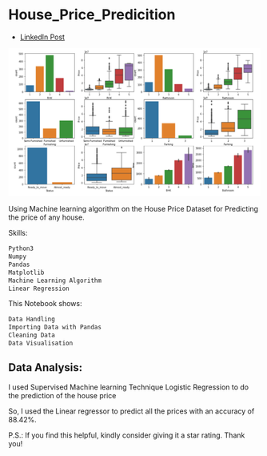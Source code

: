 # House_Price_Predicition

- [LinkedIn Post]()

![House Data Visualisation](https://github.com/Devanshi1206/House_Price_Predicition/blob/main/House.png)

Using Machine learning algorithm on the House Price Dataset for Predicting the price of any house.

Skills:

    Python3
    Numpy
    Pandas
    Matplotlib
    Machine Learning Algorithm
    Linear Regression
    
This Notebook shows:

    Data Handling
    Importing Data with Pandas
    Cleaning Data
    Data Visualisation

## Data Analysis:

I used Supervised Machine learning Technique Logistic Regression to do the prediction of the house price

So, I used the Linear regressor to predict all the prices with an accuracy of 88.42%.

P.S.: If you find this helpful, kindly consider giving it a star rating. Thank you!
